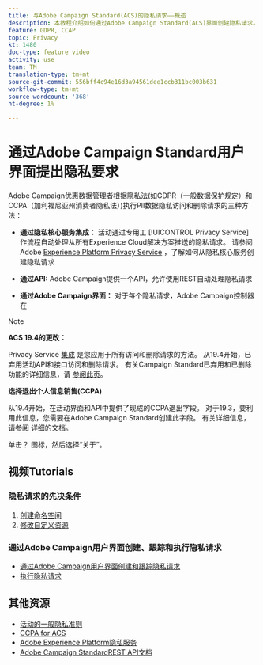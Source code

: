 ```yaml
---
title: 与Adobe Campaign Standard(ACS)的隐私请求——概述
description: 本教程介绍如何通过Adobe Campaign Standard(ACS)界面创建隐私请求。
feature: GDPR, CCAP
topic: Privacy
kt: 1480
doc-type: feature video
activity: use
team: TM
translation-type: tm+mt
source-git-commit: 556bff4c94e16d3a94561dee1ccb311bc003b631
workflow-type: tm+mt
source-wordcount: '368'
ht-degree: 1%

---
```



# 通过Adobe Campaign Standard用户界面提出隐私要求

Adobe Campaign优惠数据管理者根据隐私法(如GDPR（一般数据保护规定）和CCPA（加利福尼亚州消费者隐私法）)执行PII数据隐私访问和删除请求的三种方法：

* **通过隐私核心服务集成：** 活动通过专用工 [!UICONTROL Privacy Service] 作流程自动处理从所有Experience Cloud解决方案推送的隐私请求。 请参阅Adobe [Experience Platform Privacy Service](https://adobe.io/apis/cloudplatform/gdpr.html) ，了解如何从隐私核心服务创建隐私请求

* **通过API:** Adobe Campaign提供一个API，允许使用REST自动处理隐私请求

* **通过Adobe Campaign界面：** 对于每个隐私请求，Adobe Campaign控制器在

>[!NOTE]
>
> **ACS 19.4的更改：**
> 
> Privacy Service [集成](https://adobe.io/apis/cloudplatform/gdpr.html) 是您应用于所有访问和删除请求的方法。 从19.4开始，已弃用活动API和接口访问和删除请求。 有关Campaign Standard已弃用和已删除功能的详细信息，请 [参阅此页](https://helpx.adobe.com/cn/campaign/kb/acs-deprecated-and-removed-features.html)。
>
>**选择退出个人信息销售(CCPA)**
>
>从19.4开始，在活动界面和API中提供了现成的CCPA退出字段。 对于19.3，要利用此信息，您需要在Adobe Campaign Standard创建此字段。 有关详细信息， [请参阅](https://helpx.adobe.com/campaign/kb/acs-privacy.html#ccpa) 详细的文档。
>
> 单击？ 图标，然后选择“关于”。

## 视频Tutorials

### 隐私请求的先决条件

1. [创建命名空间](/help/privacy/namespaces-for-privacy-requests.md)
1. [修改自定义资源](/help/privacy/custom-resources-for-privacy-requests.md)

### 通过Adobe Campaign用户界面创建、跟踪和执行隐私请求

* [通过Adobe Campaign用户界面创建和跟踪隐私请求](/help/privacy/create-and-track-privacy-requests.md)
* [执行隐私请求](/help/privacy/execute-privacy-requests.md)

## 其他资源

* [活动的一般隐私准则](https://helpx.adobe.com/campaign/kb/campaign-privacy-overview.html)
* [CCPA for ACS](https://helpx.adobe.com/campaign/kb/acs-privacy.html#ccpa)
* [Adobe Experience Platform隐私服务](https://adobe.io/apis/cloudplatform/gdpr.html)
* [Adobe Campaign StandardREST API文档](https://final-docs.campaign.adobe.com/doc/standard/en/api/ACS_API.html#privacy-management)
